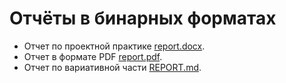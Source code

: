 # Отчёты в бинарных форматах

- Отчет по проектной практике [report.docx](report.docx).
- Отчет в формате PDF [report.pdf](report.pdf).
- Отчет по вариативной части [REPORT.md]([practice_Basmanny_Chronicles/docs/REPORT.md](https://github.com/milesn-create/practice_Basmanny_Chronicles/blob/4a12c24e5fc4413d615a4b6dc7dc51e03b52304b/docs/REPORT.md)).

